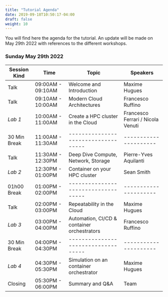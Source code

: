 ```yaml
---
title: "Tutorial Agenda"
date: 2019-09-18T10:50:17-04:00
draft: false
weight: 10
---
```


You will find here the agenda for the tutorial. An update will be made on May 29th 2022 with references to the different workshops.

### Sunday May 29th 2022

| Session Kind | Time                                                                  | Topic                                                                | Speakers                                   |
| ------------ | --------------------------------------------------------------------- | -------------------------------------------------------------------- | ------------------------------------------ |
| Talk         | 09:00AM - 09:10AM                                                     | Welcome and Introduction                                             | Maxime Hugues                              |
| Talk         | 09:10AM - 10:00AM                                                     | Modern Cloud Architectures                                           | Francesco Ruffino                          |
| *Lab 1*      | 10:00AM - 11:00AM                                                     | Create a HPC cluster in the Cloud                                    | Francesco Ferrari /  Nicola Venuti         |
| 30 Min Break | 11:00AM - 11:30AM                                                     | \-\-\-\-\-\-\-\-\-\-\-\-\-\-\-\-\-\-\-\-\-\-\-\-\-\-\-\-\-\-\-\-\--- | \-\-\-\-\-\-\-\-\-\-\-\-\-\-\-\-\-\-\-\-\- |
| Talk         | 11:30AM - 12:30PM                                                     | Deep Dive Compute, Network, Storage                                  | Pierre-Yves Aquilanti                      |
| *Lab 2*      | 12:30PM - 01:00PM                                                     | Container on your HPC cluster                                        | Sean Smith                                 |
| 01h00 Break  | 01:00PM - 02:00PM                                                     | \-\-\-\-\-\-\-\-\-\-\-\-\-\-\-\-\-\-\-\-\-\-\-\-\-\-\-\-\-\-\-\-\--- | \-\-\-\-\-\-\-\-\-\-\-\-\-\-\-\-\-\-\-\-\- |
| Talk         | 02:00PM - 03:00PM                                                     | Repeatability in the Cloud                                           | Maxime Hugues                              |
| *Lab 3*      | 03:00PM - 04:00PM	                                                   | Automation, CI/CD & container orchestrators                          | Francesco Ruffino                          |
| 30 Min Break | 04:00PM - 04:30PM                                                     | \-\-\-\-\-\-\-\-\-\-\-\-\-\-\-\-\-\-\-\-\-\-\-\-\-\-\-\-\-\-\-\-\--- | \-\-\-\-\-\-\-\-\-\-\-\-\-\-\-\-\-\-\-\-\- |
| *Lab 4*      | 04:30PM - 05:30PM	                                                   | Simulation on an container orchestrator                              | Maxime Hugues          |
| Closing      | 05:30PM - 06:00PM	                                                   | Summary and Q&A                                                      | Team                                       |
